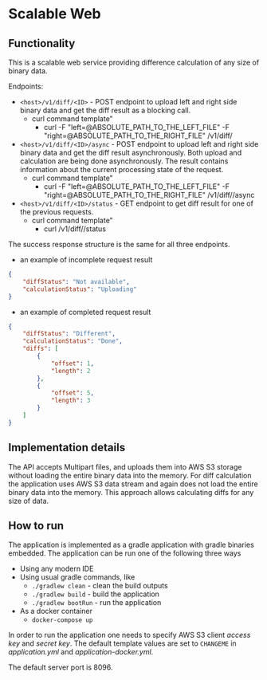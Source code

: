 # Scalable Web

## Functionality

This is a scalable web service providing difference calculation of any size of binary data.


Endpoints:
  - `<host>/v1/diff/<ID>` - POST endpoint to upload left and right side binary data
  and get the diff result as a blocking call. 
    - curl command template"
        - curl -F "left=@ABSOLUTE_PATH_TO_THE_LEFT_FILE" -F "right=@ABSOLUTE_PATH_TO_THE_RIGHT_FILE" <host>/v1/diff/<ID>
  - `<host>/v1/diff/<ID>/async` - POST endpoint to upload left and right side binary data
    and get the diff result asynchronously. Both upload and calculation are being done 
    asynchronously. The result contains information about the current processing state
    of the request.
    - curl command template"
        - curl -F "left=@ABSOLUTE_PATH_TO_THE_LEFT_FILE" -F "right=@ABSOLUTE_PATH_TO_THE_RIGHT_FILE" <host>/v1/diff/<ID>/async
  - `<host>/v1/diff/<ID>/status` - GET endpoint to get diff result for one of the previous requests.
    - curl command template"
        - curl <host>/v1/diff/<ID>/status
 
The success response structure is the same for all three endpoints.
  - an example of incomplete request result
  ```json
  {
      "diffStatus": "Not available",
      "calculationStatus": "Uploading"
  }
  ```
  - an example of completed request result
  ```json
  {
      "diffStatus": "Different",
      "calculationStatus": "Done",
      "diffs": [
          {
              "offset": 1,
              "length": 2
          },
          {
              "offset": 5,
              "length": 3
          }
      ]
  }
  ```

## Implementation details

The API accepts Multipart files, and uploads them into AWS S3 storage without loading the 
entire binary data into the memory. For diff calculation the application uses AWS S3 data stream
and again does not load the entire binary data into the memory. This approach allows calculating
diffs for any size of data.

## How to run
The application is implemented as a gradle application with gradle binaries embedded. The application 
can be run one of the following three ways

  - Using any modern IDE
  - Using usual gradle commands, like
    - `./gradlew clean` - clean the build outputs
    - `./gradlew build` - build the application
    - `./gradlew bootRun` - run the application
  - As a docker container
    - `docker-compose up`


In order to run the application one needs to specify AWS S3 client _access key_ and _secret key_. 
The default template values are set to `CHANGEME` in _application.yml_ and _application-docker.yml_.

The default server port is 8096.